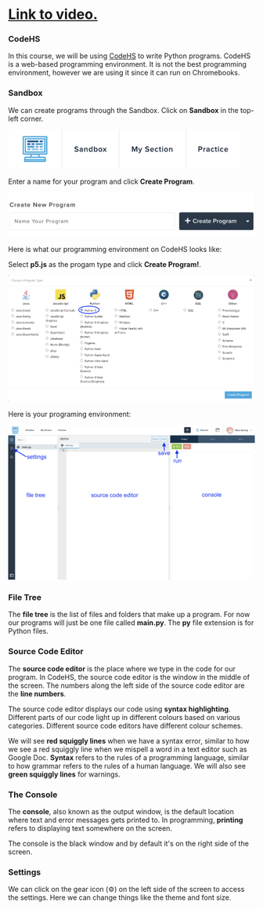 # [Link to video.](https://www.youtube.com/watch?v=u_xn-jbp8YI&list=PLVD25niNi0BlpS2dC7eXz1Rm3lOb9ftaJ)

### CodeHS

In this course, we will be using [CodeHS](http://codehs.com) to write Python programs. CodeHS is a web-based programming environment. It is not the best programming environment, however we are using it since it can run on Chromebooks.

### Sandbox

We can create programs through the Sandbox. Click on **Sandbox** in the top-left corner.

![](../Images/sandbox_button.png)

Enter a name for your program and click **Create Program**.

![](../Images/create_new_program.png)

Here is what our programming environment on CodeHS looks like:

Select **p5.js** as the progam type and click **Create Program!**.

![](../Images/select_program_type.png)

Here is your programing environment:

![](../Images/demo_labelled.png)

### File Tree

The **file tree** is the list of files and folders that make up a program. For now our programs will just be one file called **main.py**. The **py** file extension is for Python files.

### Source Code Editor

The **source code editor** is the place where we type in the code for our program. In CodeHS, the source code editor is the window in the middle of the screen. The numbers along the left side of the source code editor are the **line numbers**.

The source code editor displays our code using **syntax highlighting**. Different parts of our code light up in different colours based on various categories. Different source code editors have different colour schemes.

We will see **red squiggly lines** when we have a syntax error, similar to how we see a red squiggly line when we mispell a word in a text editor such as Google Doc. **Syntax** refers to the rules of a programming language, similar to how grammar refers to the rules of a human language. We will also see **green squiggly lines** for warnings.

### The Console

The **console**, also known as the output window, is the default location where text and error messages gets printed to. In programming, **printing** refers to displaying text somewhere on the screen.

The console is the black window and by default it's on the right side of the screen.

### Settings

We can click on the gear icon (⚙️) on the left side of the screen to access the settings. Here we can change things like the theme and font size.
